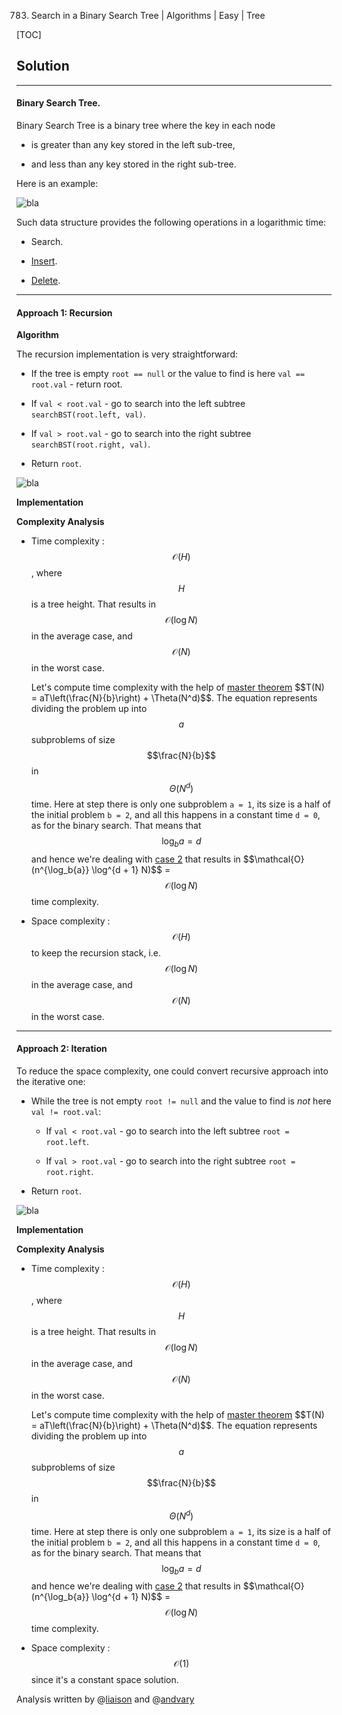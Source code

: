 783. Search in a Binary Search Tree | Algorithms | Easy | Tree

[TOC]

## Solution

--- 

#### Binary Search Tree.

Binary Search Tree is a binary tree where the key in each node 

- is greater than any key stored in the left sub-tree, 

- and less than any key stored in the right sub-tree.

Here is an example:

![bla](../Figures/700/bst.png)

Such data structure provides the following operations in a 
logarithmic time: 

- Search. 

- [Insert](https://leetcode.com/articles/insert-into-a-bst/). 

- [Delete](https://leetcode.com/articles/delete-node-in-a-bst/).




---
#### Approach 1: Recursion

**Algorithm**

The recursion implementation is very straightforward:

- If the tree is empty `root == null` 
or the value to find is here `val == root.val` - return root.

- If `val < root.val` - go to search into the left subtree `searchBST(root.left, val)`.

- If `val > root.val` - go to search into the right subtree `searchBST(root.right, val)`.

- Return `root`.

![bla](../Figures/700/recursion.png)

**Implementation**



**Complexity Analysis**

* Time complexity : $$\mathcal{O}(H)$$, where $$H$$ is a tree height. That results in
$$\mathcal{O}(\log N)$$ in the average case, and $$\mathcal{O}(N)$$ in the worst case. 

    Let's compute time complexity with the help of 
    [master theorem](https://en.wikipedia.org/wiki/Master_theorem_(analysis_of_algorithms)) 
    $$T(N) = aT\left(\frac{N}{b}\right) + \Theta(N^d)$$.
    The equation represents dividing the problem 
    up into $$a$$ subproblems of size $$\frac{N}{b}$$ in $$\Theta(N^d)$$ time. 
    Here at step there is only one subproblem `a = 1`, its size 
    is a half of the initial problem `b = 2`, 
    and all this happens in a constant time `d = 0`, as for
    the binary search.
    That means that $$\log_b{a} = d$$ and hence we're dealing with 
    [case 2](https://en.wikipedia.org/wiki/Master_theorem_(analysis_of_algorithms)#Case_2_example)
    that results in $$\mathcal{O}(n^{\log_b{a}} \log^{d + 1} N)$$
    = $$\mathcal{O}(\log N)$$ time complexity.
    
* Space complexity : $$\mathcal{O}(H)$$ to keep the recursion stack,
i.e. $$\mathcal{O}(\log N)$$ in the average case, 
and $$\mathcal{O}(N)$$ in the worst case.




---
#### Approach 2: Iteration

To reduce the space complexity, one could convert recursive
approach into the iterative one:

- While the tree is not empty `root != null` 
and the value to find is _not_ here `val != root.val`:

    - If `val < root.val` - go to search into the left subtree `root = root.left`.
    
    - If `val > root.val` - go to search into the right subtree `root = root.right`.

- Return `root`. 

![bla](../Figures/700/iteration.png)

**Implementation**



**Complexity Analysis**

* Time complexity : $$\mathcal{O}(H)$$, where $$H$$ is a tree height. That results in
$$\mathcal{O}(\log N)$$ in the average case, and $$\mathcal{O}(N)$$ in the worst case. 

    Let's compute time complexity with the help of 
    [master theorem](https://en.wikipedia.org/wiki/Master_theorem_(analysis_of_algorithms)) 
    $$T(N) = aT\left(\frac{N}{b}\right) + \Theta(N^d)$$.
    The equation represents dividing the problem 
    up into $$a$$ subproblems of size $$\frac{N}{b}$$ in $$\Theta(N^d)$$ time. 
    Here at step there is only one subproblem `a = 1`, its size 
    is a half of the initial problem `b = 2`, 
    and all this happens in a constant time `d = 0`, as for
    the binary search.
    That means that $$\log_b{a} = d$$ and hence we're dealing with 
    [case 2](https://en.wikipedia.org/wiki/Master_theorem_(analysis_of_algorithms)#Case_2_example)
    that results in $$\mathcal{O}(n^{\log_b{a}} \log^{d + 1} N)$$
    = $$\mathcal{O}(\log N)$$ time complexity.
    
* Space complexity : $$\mathcal{O}(1)$$ since it's a constant space
solution.

Analysis written by @[liaison](https://leetcode.com/liaison/)
and @[andvary](https://leetcode.com/andvary/)
